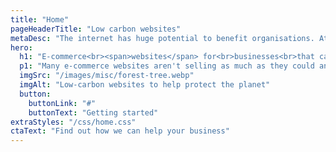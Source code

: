```yaml
---
title: "Home"
pageHeaderTitle: "Low carbon websites"
metaDesc: "The internet has huge potential to benefit organisations. AttractMore can help you increase your visibility and customer base with an effective web presence"
hero:
  h1: "E-commerce<br><span>websites</span> for<br>businesses<br>that care"
  p1: "Many e-commerce websites aren't selling as much as they could and business owners become frustrated. We create smooth, fast, secure, responsive e-commerce websites that help you sell more without costing the earth."
  imgSrc: "/images/misc/forest-tree.webp"
  imgAlt: "Low-carbon websites to help protect the planet"
  button:
    buttonLink: "#"
    buttonText: "Getting started"
extraStyles: "/css/home.css"
ctaText: "Find out how we can help your business"
---
```

